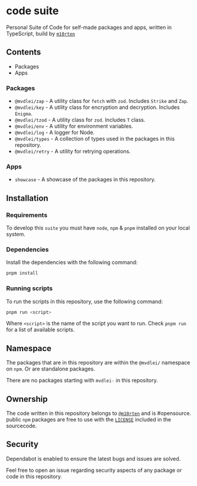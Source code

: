 # code suite

Personal Suite of Code for self-made packages and apps, written in TypeScript, build by [`m10rten`](https://github.com/m10rten/)

## Contents

- Packages
- Apps

### Packages

- `@mvdlei/zap` - A utility class for `fetch` with `zod`. Includes `Strike` and `Zap`.
- `@mvdlei/key` - A utility class for encryption and decryption. Includes `Enigma`.
- `@mvdlei/tzod` - A utility class for `zod`. Includes `T` class.
- `@mvdlei/env` - A utility for environment variables.
- `@mvdlei/log` - A logger for Node.
- `@mvdlei/types` - A collection of types used in the packages in this repository.
- `@mvdlei/retry` - A utility for retrying operations.

### Apps

- `showcase` - A showcase of the packages in this repository.

## Installation

### Requirements

To develop this `suite` you must have `node`, `npm` & `pnpm` installed on your local system.

### Dependencies

Install the dependencies with the following command:

```bash
pnpm install
```

### Running scripts

To run the scripts in this repository, use the following command:

```bash
pnpm run <script>
```

Where `<script>` is the name of the script you want to run. Check `pnpm run` for a list of available scripts.

## Namespace

The packages that are in this repository are within the `@mvdlei/` namespace on `npm`. Or are standalone packages.

There are no packages starting with `mvdlei-` in this repository.

## Ownership

The code written in this repository belongs to [`@m10rten`](https://github.com/m10rten) and is #opensource. public `npm` packages are free to use with the [`LICENSE`](LICENSE) included in the sourcecode.

## Security

Dependabot is enabled to ensure the latest bugs and issues are solved.

Feel free to open an issue regarding security aspects of any package or code in this repository.
